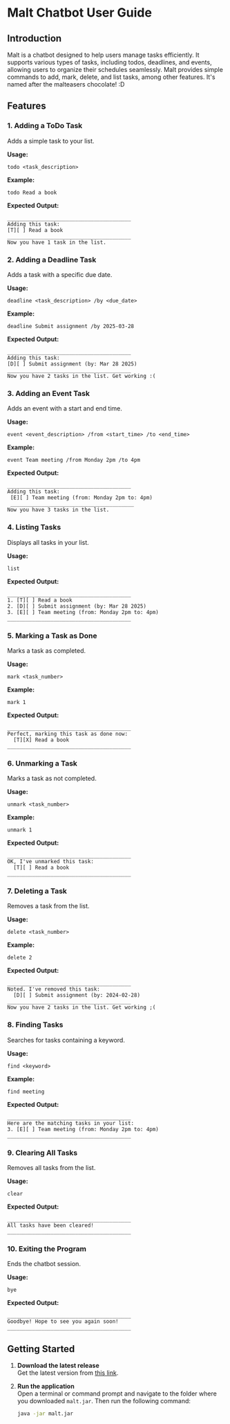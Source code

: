 # Malt Chatbot User Guide

## Introduction
Malt is a chatbot designed to help users manage tasks efficiently. It supports various types of tasks, including todos, deadlines, and events, allowing users to organize their schedules seamlessly. Malt provides simple commands to add, mark, delete, and list tasks, among other features.
It's named after the malteasers chocolate! :D

## Features

### 1. Adding a ToDo Task
Adds a simple task to your list.

**Usage:**
```
todo <task_description>
```
**Example:**
```
todo Read a book
```
**Expected Output:**
```
________________________________________
Adding this task:
[T][ ] Read a book
________________________________________
Now you have 1 task in the list.
```

### 2. Adding a Deadline Task
Adds a task with a specific due date.

**Usage:**
```
deadline <task_description> /by <due_date>
```
**Example:**
```
deadline Submit assignment /by 2025-03-28
```
**Expected Output:**
```
________________________________________
Adding this task:
[D][ ] Submit assignment (by: Mar 28 2025)
________________________________________
Now you have 2 tasks in the list. Get working :(
```

### 3. Adding an Event Task
Adds an event with a start and end time.

**Usage:**
```
event <event_description> /from <start_time> /to <end_time>
```
**Example:**
```
event Team meeting /from Monday 2pm /to 4pm
```
**Expected Output:**
```
________________________________________
Adding this task:
 [E][ ] Team meeting (from: Monday 2pm to: 4pm)
 ________________________________________
Now you have 3 tasks in the list.
```

### 4. Listing Tasks
Displays all tasks in your list.

**Usage:**
```
list
```
**Expected Output:**
```
________________________________________
1. [T][ ] Read a book
2. [D][ ] Submit assignment (by: Mar 28 2025)
3. [E][ ] Team meeting (from: Monday 2pm to: 4pm)
________________________________________
```

### 5. Marking a Task as Done
Marks a task as completed.

**Usage:**
```
mark <task_number>
```
**Example:**
```
mark 1
```
**Expected Output:**
```
________________________________________
Perfect, marking this task as done now:
  [T][X] Read a book
________________________________________
```

### 6. Unmarking a Task
Marks a task as not completed.

**Usage:**
```
unmark <task_number>
```
**Example:**
```
unmark 1
```
**Expected Output:**
```
________________________________________
OK, I've unmarked this task:
  [T][ ] Read a book
________________________________________
```

### 7. Deleting a Task
Removes a task from the list.

**Usage:**
```
delete <task_number>
```
**Example:**
```
delete 2
```
**Expected Output:**
```
________________________________________
Noted. I've removed this task:
  [D][ ] Submit assignment (by: 2024-02-28)
________________________________________
Now you have 2 tasks in the list. Get working ;(
```

### 8. Finding Tasks
Searches for tasks containing a keyword.

**Usage:**
```
find <keyword>
```
**Example:**
```
find meeting
```
**Expected Output:**
```
________________________________________
Here are the matching tasks in your list:
3. [E][ ] Team meeting (from: Monday 2pm to: 4pm)
________________________________________
```

### 9. Clearing All Tasks
Removes all tasks from the list.

**Usage:**
```
clear
```
**Expected Output:**
```
________________________________________
All tasks have been cleared!
________________________________________
```

### 10. Exiting the Program
Ends the chatbot session.

**Usage:**
```
bye
```
**Expected Output:**
```
________________________________________
Goodbye! Hope to see you again soon!
________________________________________
```


## Getting Started

1. **Download the latest release**  
   Get the latest version from [this link](https://github.com/GaaneshT/ip/releases).

2. **Run the application**  
   Open a terminal or command prompt and navigate to the folder where you downloaded `malt.jar`. Then run the following command:

   ```sh
   java -jar malt.jar
   ```

